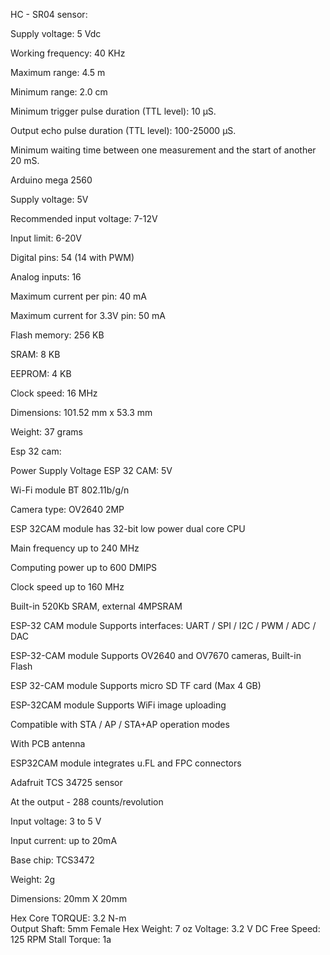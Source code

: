 

HC - SR04 sensor:

Supply voltage: 5 Vdc

Working frequency: 40 KHz

Maximum range: 4.5 m

Minimum range: 2.0 cm

Minimum trigger pulse duration (TTL level): 10 μS.

Output echo pulse duration (TTL level): 100-25000 μS.

Minimum waiting time between one measurement and the start of another 20 mS.




Arduino mega 2560

Supply voltage: 5V

Recommended input voltage: 7-12V

Input limit: 6-20V

Digital pins: 54 (14 with PWM)

Analog inputs: 16

Maximum current per pin: 40 mA

Maximum current for 3.3V pin: 50 mA

Flash memory: 256 KB

SRAM: 8 KB

EEPROM: 4 KB

Clock speed: 16 MHz

Dimensions: 101.52 mm x 53.3 mm

Weight: 37 grams






Esp 32 cam:

Power Supply Voltage ESP 32 CAM: 5V

Wi-Fi module BT 802.11b/g/n

Camera type: OV2640 2MP

ESP 32CAM module has 32-bit low power dual core CPU

Main frequency up to 240 MHz

Computing power up to 600 DMIPS

Clock speed up to 160 MHz

Built-in 520Kb SRAM, external 4MPSRAM

ESP-32 CAM module Supports interfaces: UART / SPI / I2C / PWM / ADC / DAC

ESP-32-CAM module Supports OV2640 and OV7670 cameras, Built-in Flash

ESP 32-CAM module Supports micro SD TF card (Max 4 GB)

ESP-32CAM module Supports WiFi image uploading

Compatible with STA / AP / STA+AP operation modes

With PCB antenna

ESP32CAM module integrates u.FL and FPC connectors





Adafruit TCS 34725 sensor

At the output - 288 counts/revolution

Input voltage: 3 to 5 V

Input current: up to 20mA

Base chip: TCS3472

Weight: 2g

Dimensions: 20mm X 20mm





Hex Core
TORQUE: 3.2 N-m      
Output Shaft: 5mm Female Hex
Weight: 7 oz
Voltage: 3.2 V      DC
Free Speed: 125 RPM
Stall Torque: 1a
